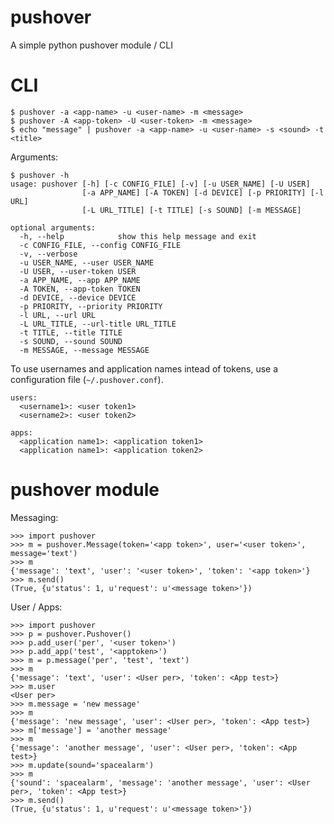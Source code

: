 pushover
========

A simple python pushover module / CLI

CLI
===

    $ pushover -a <app-name> -u <user-name> -m <message>
    $ pushover -A <app-token> -U <user-token> -m <message>
    $ echo "message" | pushover -a <app-name> -u <user-name> -s <sound> -t <title>

Arguments:

    $ pushover -h
    usage: pushover [-h] [-c CONFIG_FILE] [-v] [-u USER_NAME] [-U USER]
                    [-a APP_NAME] [-A TOKEN] [-d DEVICE] [-p PRIORITY] [-l URL]
                    [-L URL_TITLE] [-t TITLE] [-s SOUND] [-m MESSAGE]
    
    optional arguments:
      -h, --help            show this help message and exit
      -c CONFIG_FILE, --config CONFIG_FILE
      -v, --verbose
      -u USER_NAME, --user USER_NAME
      -U USER, --user-token USER
      -a APP_NAME, --app APP_NAME
      -A TOKEN, --app-token TOKEN
      -d DEVICE, --device DEVICE
      -p PRIORITY, --priority PRIORITY
      -l URL, --url URL
      -L URL_TITLE, --url-title URL_TITLE
      -t TITLE, --title TITLE
      -s SOUND, --sound SOUND
      -m MESSAGE, --message MESSAGE


To use usernames and application names intead of tokens, use a configuration
file (`~/.pushover.conf`).

    users:
      <username1>: <user token1>
      <username2>: <user token2>

    apps:
      <application name1>: <application token1>
      <application name1>: <application token2>


pushover module
===============

Messaging:

    >>> import pushover
    >>> m = pushover.Message(token='<app token>', user='<user token>', message='text')
    >>> m
    {'message': 'text', 'user': '<user token>', 'token': '<app token>'}
    >>> m.send()
    (True, {u'status': 1, u'request': u'<message token>'})

User / Apps:

    >>> import pushover
    >>> p = pushover.Pushover()
    >>> p.add_user('per', '<user token>')
    >>> p.add_app('test', '<apptoken>')
    >>> m = p.message('per', 'test', 'text')
    >>> m
    {'message': 'text', 'user': <User per>, 'token': <App test>}
    >>> m.user
    <User per>
    >>> m.message = 'new message'
    >>> m
    {'message': 'new message', 'user': <User per>, 'token': <App test>}
    >>> m['message'] = 'another message'
    >>> m
    {'message': 'another message', 'user': <User per>, 'token': <App test>}
    >>> m.update(sound='spacealarm')
    >>> m
    {'sound': 'spacealarm', 'message': 'another message', 'user': <User per>, 'token': <App test>}
    >>> m.send()
    (True, {u'status': 1, u'request': u'<message token>'})